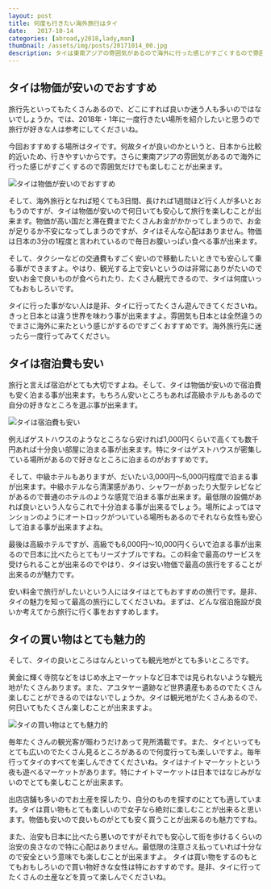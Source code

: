```yaml
---
layout: post
title: 何度も行きたい海外旅行はタイ
date:   2017-10-14
categories: [abroad,y2018,lady,man]
thumbnail: /assets/img/posts/20171014_00.jpg
description: タイは東南アジアの雰囲気があるので海外に行った感じがすごくするので雰囲気だけでも楽しむことが出来ます。
---
```


## タイは物価が安いのでおすすめ

旅行先といってもたくさんあるので、どこにすれば良いか迷う人も多いのではないでしょうか。では、2018年・1年に一度行きたい場所を紹介したいと思うので旅行が好きな人は参考にしてくださいね。


今回おすすめする場所はタイです。何故タイが良いのかというと、日本から比較的近いため、行きやすいからです。さらに東南アジアの雰囲気があるので海外に行った感じがすごくするので雰囲気だけでも楽しむことが出来ます。


![タイは物価が安いのでおすすめ]({{site.url}}/assets/img/posts/20171014_01.jpg)

そして、海外旅行となれば短くても3日間、長ければ1週間ほど行く人が多いとおもうのですが、タイは物価が安いので何日いても安心して旅行を楽しむことが出来ます。物価が高い国だと滞在費までたくさんお金がかかってしまうので、お金が足りるか不安になってしまうのですが、タイはそんな心配はありません。物価は日本の3分の1程度と言われているので毎日お腹いっぱい食べる事が出来ます。


そして、タクシーなどの交通費もすごく安いので移動したいときでも安心して乗る事ができますよ。やはり、観光する上で安いというのは非常にありがたいので安いお金で良いものが食べられたり、たくさん観光できるので、タイは何度いってもおもしろいです。


タイに行った事がない人は是非、タイに行ってたくさん遊んできてくださいね。きっと日本とは違う世界を味わう事が出来ますよ。雰囲気も日本とは全然違うのでまさに海外に来たという感じがするのですごくおすすめです。海外旅行先に迷ったら一度行ってみてください。


## タイは宿泊費も安い

旅行と言えば宿泊がとても大切ですよね。そして、タイは物価が安いので宿泊費も安く泊まる事が出来ます。もちろん安いところもあれば高級ホテルもあるので自分の好きなところを選ぶ事が出来ます。

![タイは宿泊費も安い]({{site.url}}/assets/img/posts/20171014_02.jpg)

例えばゲストハウスのようなところなら安ければ1,000円くらいで高くても数千円あれば十分良い部屋に泊まる事が出来ます。特にタイはゲストハウスが密集している場所があるので好きなところに泊まるのがおすすめです。


そして、中級ホテルもありますが、だいたい3,000円～5,000円程度で泊まる事が出来ます。中級ホテルなら清潔感があり、シャワーがあったり大型テレビなどがあるので普通のホテルのような感覚で泊まる事が出来ます。最低限の設備があれば良いという人ならこれで十分泊まる事が出来るでしょう。場所によってはマンションのようにオートロックがついている場所もあるのでそれなら女性も安心して泊まる事が出来ますよね。


最後は高級ホテルですが、高級でも6,000円～10,000円くらいで泊まる事が出来るので日本に比べたらとてもリーズナブルですね。この料金で最高のサービスを受けられることが出来るのでやはり、タイは安い物価で最高の旅行をすることが出来るのが魅力です。


安い料金で旅行がしたいという人にはタイはとてもおすすめの旅行です。是非、タイの魅力を知って最高の旅行にしてくださいね。まずは、どんな宿泊施設が良いか考えてから旅行に行く事をおすすめします。

## タイの買い物はとても魅力的


そして、タイの良いところはなんといっても観光地がとても多いところです。


黄金に輝く寺院などをはじめ水上マーケットなど日本では見られないような観光地がたくさんあります。また、アユタヤー遺跡など世界遺産もあるのでたくさん楽しむことができるのではないでしょうか。タイは観光地がたくさんあるので、何日いてもたくさん楽しむことが出来ますよ。

![タイの買い物はとても魅力的]({{site.url}}/assets/img/posts/20171014_03.jpg)

毎年たくさんの観光客が賑わうだけあって見所満載です。また、タイといってもとても広いのでたくさん見るところがあるので何度行っても楽しいですよ。毎年行ってタイのすべてを楽しんできてくださいね。タイはナイトマーケットという夜も遊べるマーケットがあります。特にナイトマーケットは日本ではなじみがないのでとても楽しむことが出来ます。


出店店舗も多いのでお土産を探したり、自分のものを探すのにとても適しています。タイは買い物もとても楽しいので女子なら絶対に楽しむことが出来ると思います。物価も安いので良いものがとても安く買うことが出来るのも魅力ですね。

また、治安も日本に比べたら悪いのですがそれでも安心して街を歩けるくらいの治安の良さなので特に心配はありません。最低限の注意さえ払っていれば十分なので安全という意味でも楽しむことが出来ますよ。
タイは買い物をするのもとてもおもしろいので買い物好きな女性は特におすすめです。是非、タイに行ってたくさんの土産などを買って楽しんでくださいね。